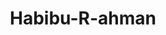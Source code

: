 ---
title: Habibu-R-ahman
github: https://github.com/Habibu-R-ahman
mode: light
transition: 1s
score: 57.1
archetype:
- Little Bit of Everything
---